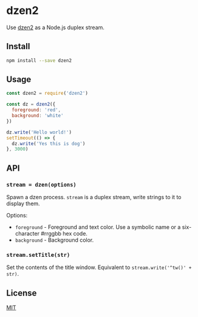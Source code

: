 # dzen2

Use [dzen2](https://github.com/robm/dzen) as a Node.js duplex stream.

## Install

```bash
npm install --save dzen2
```

## Usage

```js
const dzen2 = require('dzen2')

const dz = dzen2({
  foreground: 'red',
  background: 'white'
})

dz.write('Hello world!')
setTimeout(() => {
  dz.write('Yes this is dog')
}, 3000)
```

## API

### `stream = dzen(options)`

Spawn a dzen process.
`stream` is a duplex stream, write strings to it to display them.

Options:

 * `foreground` - Foreground and text color. Use a symbolic name or a six-
   character #rrggbb hex code.
 * `background` - Background color.

### `stream.setTitle(str)`

Set the contents of the title window.
Equivalent to `stream.write('^tw()' + str)`.

## License

[MIT](./LICENSE)
